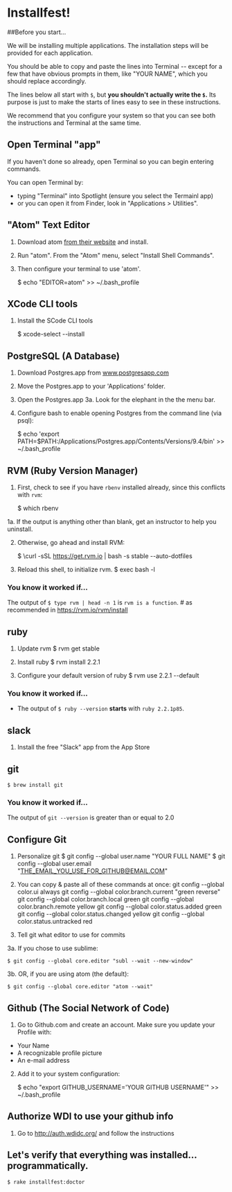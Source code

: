 
# Installfest!

##Before you start...

We will be installing multiple applications.  The installation steps will be provided for each application.

You should be able to copy and paste the lines into Terminal -- except for a few that have obvious prompts in them, like "YOUR NAME", which you should replace accordingly.

The lines below all start with `$`, but **you shouldn't actually write the `$`.** Its purpose is just to make the starts of lines easy to see in these instructions.

We recommend that you configure your system so that you can see both the instructions and Terminal at the same time.

## Open Terminal "app"

If you haven't done so already, open Terminal so you can begin entering commands.

You can open Terminal by:
- typing "Terminal" into Spotlight (ensure you select the Termainl app)
- or you can open it from Finder, look in "Applications > Utilities".
    
## "Atom" Text Editor

1. Download atom [from their website](https://atom.io) and install.
2. Run "atom".  From the "Atom" menu, select "Install Shell Commands".
3. Then configure your terminal to use 'atom'.

    $ echo "EDITOR=atom" >> ~/.bash_profile

## XCode CLI tools

1. Install the SCode CLI tools

    $ xcode-select --install
          
## PostgreSQL (A Database)

1. Download Postgres.app from www.postgresapp.com
2. Move the Postgres.app to your 'Applications' folder.
3. Open the Postgres.app
  3a.  Look for the elephant in the the menu bar.
4. Configure bash to enable opening Postgres from the command line (via psql):

    $ echo 'export PATH=$PATH:/Applications/Postgres.app/Contents/Versions/9.4/bin' >> ~/.bash_profile
          
## RVM (Ruby Version Manager)

1. First, check to see if you have `rbenv` installed already, since this conflicts with `rvm`:

    $ which rbenv

  1a. If the output is anything other than blank, get an instructor to help you uninstall.


2. Otherwise, go ahead and install RVM:

    $ \curl -sSL https://get.rvm.io | bash -s stable --auto-dotfiles

3. Reload this shell, to initialize rvm.
    $ exec bash -l


### You know it worked if...
The output of `$ type rvm | head -n 1` is `rvm is a function`.  # as recommended in https://rvm.io/rvm/install
## ruby

1. Update rvm
    $ rvm get stable

2. Install ruby
    $ rvm install 2.2.1

3. Configure your default version of ruby
    $ rvm use 2.2.1 --default


### You know it worked if...

* The output of `$ ruby --version` **starts** with `ruby 2.2.1p85`.
        
## slack

1. Install the free "Slack" app from the App Store
          
## git
    $ brew install git

### You know it worked if...
The output of `git --version` is greater than or equal to 2.0

## Configure Git

1. Personalize git
    $ git config --global user.name  "YOUR FULL NAME"
    $ git config --global user.email "THE_EMAIL_YOU_USE_FOR_GITHUB@EMAIL.COM"
          

2. You can copy & paste all of these commands at once:
    git config --global color.ui always
    git config --global color.branch.current   "green reverse"
    git config --global color.branch.local     green
    git config --global color.branch.remote    yellow
    git config --global color.status.added     green
    git config --global color.status.changed   yellow
    git config --global color.status.untracked red


3. Tell git what editor to use for commits

  3a. If you chose to use sublime:

    $ git config --global core.editor "subl --wait --new-window"

  3b. OR, if you are using atom (the default):

    $ git config --global core.editor "atom --wait"


## Github (The Social Network of Code)

1. Go to Github.com and create an account. Make sure you update your Profile with:
  - Your Name
  - A recognizable profile picture
  - An e-mail address

2. Add it to your system configuration:

    $ echo "export GITHUB_USERNAME='YOUR GITHUB USERNAME'" >> ~/.bash_profile
        
## Authorize WDI to use your github info

1. Go to http://auth.wdidc.org/ and follow the instructions
        

## Let's verify that everything was installed... programmatically.

    $ rake installfest:doctor
